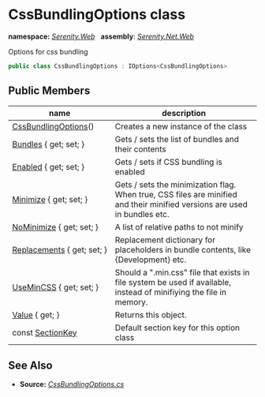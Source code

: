 # CssBundlingOptions class
**namespace:** *[Serenity.Web](../README.md#serenity.web-namespace)*   **assembly**: *[Serenity.Net.Web](../README.md)*

Options for css bundling

```csharp
public class CssBundlingOptions : IOptions<CssBundlingOptions>
```

## Public Members

| name | description |
| --- | --- |
| [CssBundlingOptions](CssBundlingOptions/CssBundlingOptions.md)() | Creates a new instance of the class |
| [Bundles](CssBundlingOptions/Bundles.md) { get; set; } | Gets / sets the list of bundles and their contents |
| [Enabled](CssBundlingOptions/Enabled.md) { get; set; } | Gets / sets if CSS bundling is enabled |
| [Minimize](CssBundlingOptions/Minimize.md) { get; set; } | Gets / sets the minimization flag. When true, CSS files are minified and their minified versions are used in bundles etc. |
| [NoMinimize](CssBundlingOptions/NoMinimize.md) { get; set; } | A list of relative paths to not minify |
| [Replacements](CssBundlingOptions/Replacements.md) { get; set; } | Replacement dictionary for placeholders in bundle contents, like {Development} etc. |
| [UseMinCSS](CssBundlingOptions/UseMinCSS.md) { get; set; } | Should a ".min.css" file that exists in file system be used if available, instead of minifiying the file in memory. |
| [Value](CssBundlingOptions/Value.md) { get; } | Returns this object. |
| const [SectionKey](CssBundlingOptions/SectionKey.md) | Default section key for this option class |

## See Also

* **Source:** *[CssBundlingOptions.cs](https://github.com/serenity-is/Serenity/blob/master/src/Serenity.Net.Web/Mvc/CssBundlingOptions.cs)*